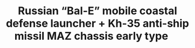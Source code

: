 ---
title: "Russian “Bal-E” mobile coastal defense launcher + Kh-35 anti-ship missil MAZ chassis early type     "
price: "4400" 
desc: "Maketa"
img_path: "/assets/img/UA72103.jpg"
brand: "N/A"
available: true
special_offer: false
new: false
soon: false
cat: "0010000"
subcat: "0013100"
subsubcat: "0N/A"
sifra: "UA72103"
---